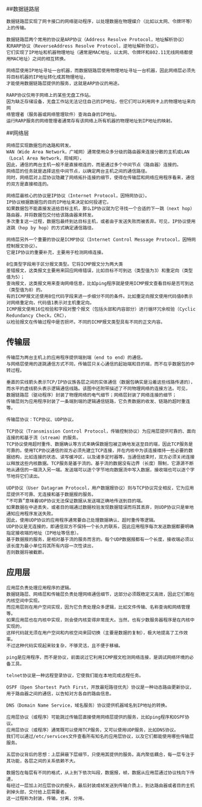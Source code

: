 
##数据链路层

    数据链路层实现了网卡接口的网络驱动程序，以处理数据在物理媒介（比如以太网、令牌环等）上的传输。

    数据链路层两个常用的协议是ARP协议（Address Resolve Protocol，地址解析协议）
    和RARP协议（ReverseAddress Resolve Protocol，逆地址解析协议）。
    它们实现了IP地址和机器物理地址（通常是MAC地址，以太网、令牌环和802.11无线网络都使用MAC地址）之间的相互转换。

    网络层使用IP地址寻址一台机器，而数据链路层使用物理地址寻址一台机器，因此网络层必须先将目标机器的IP地址转化成其物理地址，
    才能使用数据链路层提供的服务，这就是ARP协议的用途。

    RARP协议仅用于网络上的某些无盘工作站。
    因为缺乏存储设备，无盘工作站无法记住自己的IP地址，但它们可以利用网卡上的物理地址来向网
    络管理者（服务器或网络管理软件）查询自身的IP地址。
    运行RARP服务的网络管理者通常存有该网络上所有机器的物理地址到IP地址的映射。

##网络层
 
    网络层实现数据包的选路和转发。
    WAN（Wide Area Network，广域网）通常使用众多分级的路由器来连接分散的主机或LAN（Local Area Network，局域网），
    因此，通信的两台主机一般不是直接相连的，而是通过多个中间节点（路由器）连接的。
    网络层的任务就是选择这些中间节点，以确定两台主机之间的通信路径。
    同时，网络层对上层协议隐藏了网络拓扑连接的细节，使得在传输层和网络应用程序看来，通信的双方是直接相连的。

    网络层最核心的协议是IP协议（Internet Protocol，因特网协议）。
    IP协议根据数据包的目的IP地址来决定如何投递它。
    如果数据包不能直接发送给目标主机，那么IP协议就为它寻找一个合适的下一跳（next hop）路由器，并将数据包交付给该路由器来转发。
    多次重复这一过程，数据包最终到达目标主机，或者由于发送失败而被丢弃。可见，IP协议使用逐跳（hop by hop）的方式确定通信路径。

    网络层另外一个重要的协议是ICMP协议（Internet Control Message Protocol，因特网控制报文协议）。
    它是IP协议的重要补充，主要用于检测网络连接。

    8位类型字段用于区分报文类型。它将ICMP报文分为两大类
    差错报文，这类报文主要用来回应网络错误，比如目标不可到达（类型值为3）和重定向（类型值为5）；
    查询报文，这类报文用来查询网络信息，比如ping程序就是使用ICMP报文查看目标是否可到达（类型值为8）的。
    有的ICMP报文还使用8位代码字段来进一步细分不同的条件。比如重定向报文使用代码值0表示对网络重定向，代码值1表示对主机重定向。
    ICMP报文使用16位校验和字段对整个报文（包括头部和内容部分）进行循环冗余校验（Cyclic Redundancy Check，CRC），
    以检验报文在传输过程中是否损坏。不同的ICMP报文类型具有不同的正文内容。

## 传输层

    传输层为两台主机上的应用程序提供端到端（end to end）的通信。
    与网络层使用的逐跳通信方式不同，传输层只关心通信的起始端和目的端，而不在乎数据包的中转过程。

    垂直的实线箭头表示TCP/IP协议族各层之间的实体通信（数据包确实是沿着这些线路传递的），
    而水平的虚线箭头表示逻辑通信线路。该图中还附带描述了不同物理网络的连接方法。可见，
    数据链路层（驱动程序）封装了物理网络的电气细节；网络层封装了网络连接的细节；
    传输层则为应用程序封装了一条端到端的逻辑通信链路，它负责数据的收发、链路的超时重连等。

    传输层协议：TCP协议、UDP协议。

    TCP协议（Transmission Control Protocol，传输控制协议）为应用层提供可靠的、面向连接的和基于流（stream）的服务。
    TCP协议使用超时重传、数据确认等方式来确保数据包被正确地发送至目的端，因此TCP服务是可靠的。使用TCP协议通信的双方必须先建立TCP连接，并在内核中为该连接维持一些必要的数据结构，比如连接的状态、读写缓冲区，以及诸多定时器等。当通信结束时，双方必须关闭连接以释放这些内核数据。TCP服务是基于流的。基于流的数据没有边界（长度）限制，它源源不断地从通信的一端流入另一端。发送端可以逐个字节地向数据流中写入数据，接收端也可以逐个字节地将它们读出。

    UDP协议（User Datagram Protocol，用户数据报协议）则与TCP协议完全相反，它为应用层提供不可靠、无连接和基于数据报的服务。
    “不可靠”意味着UDP协议无法保证数据从发送端正确地传送到目的端。
    如果数据在中途丢失，或者目的端通过数据校验发现数据错误而将其丢弃，则UDP协议只是单地通知应用程序发送失败。
    因此，使用UDP协议的应用程序通常要自己处理数据确认、超时重传等逻辑。
    UDP协议是无连接的，即通信双方不保持一个长久的联系，因此应用程序每次发送数据都要明确指定接收端的地址（IP地址等信息）。
    基于数据报的服务，是相对基于流的服务而言的。每个UDP数据报都有一个长度，接收端必须以该长度为最小单位将其所有内容一次性读出，
    否则数据将被截断。

## 应用层

    应用层负责处理应用程序的逻辑。 
    数据链路层、网络层和传输层负责处理网络通信细节，这部分必须既稳定又高效，因此它们都在内核空间中实现。
    而应用层则在用户空间实现，因为它负责处理众多逻辑，比如文件传输、名称查询和网络管理等。
    如果应用层也在内核中实现，则会使内核变得非常庞大。当然，也有少数服务器程序是在内核中实现的，
    这样代码就无须在用户空间和内核空间来回切换（主要是数据的复制），极大地提高了工作效率。
    不过这种代码实现起来较复杂，不够灵活，且不便于移植。

    ping是应用程序，而不是协议，前面说过它利用ICMP报文检测网络连接，是调试网络环境的必备工具。

    telnet协议是一种远程登录协议，它使我们能在本地完成远程任务。

    OSPF（Open Shortest Path First，开放最短路径优先）协议是一种动态路由更新协议，用于路由器之间的通信，以告知对方各自的路由信息。

    DNS（Domain Name Service，域名服务）协议提供机器域名到IP地址的转换。

    应用层协议（或程序）可能跳过传输层直接使用网络层提供的服务，比如ping程序和OSPF协议。
    应用层协议（或程序）通常既可以使用TCP服务，又可以使用UDP服务，比如DNS协议。
    我们可以通过/etc/services文件查看所有知名的应用层协议，以及它们都能使用哪些传输层服务。

    五层协议背后的思想：上层屏蔽下层细节，只使用其提供的服务。高内聚低耦合，每一层专注于其功能，各层之间的关系依赖不大。

    数据包在每层有不同的格式，从上到下依次叫段，数据报，帧，数据从应用层通过协议栈向下传递，
    每经过一层加上对应层协议的报头，最后封装成帧发送到传输介质上，到达路由器或者目的主机剥掉头部，交付给上层需要者。
    这一过程称为封装，传输，分离，分用。
    
    
    
